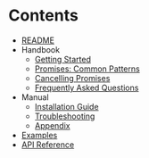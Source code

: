# Contents

* [README](../README.md)
* Handbook
  * [Getting Started](GettingStarted.md)
  * [Promises: Common Patterns](CommonPatterns.md)
  * [Cancelling Promises](Cancel.md)
  * [Frequently Asked Questions](FAQ.md)
* Manual
  * [Installation Guide](Installation.md)
  * [Troubleshooting](Troubleshooting.md)
  * [Appendix](Appendix.md)
* [Examples](Examples)
* [API Reference](https://mxcl.dev/PromiseKit/reference/v7/Classes/Promise.html)
